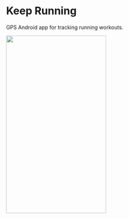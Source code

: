 # Keep Running

GPS Android app for tracking running workouts. 

<img src="https://user-images.githubusercontent.com/40904281/140666448-26482396-d312-439c-88a0-222f244bb93e.jpg" width="270" height="480">
